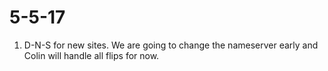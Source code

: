 # 5-5-17 

1. D-N-S for new sites. We are going to change the nameserver early and Colin will handle all flips for now. 
